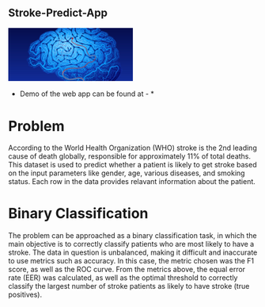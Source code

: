 ## Stroke-Predict-App

<div>
<img src="https://github.com/gprzy/stroke-prediction/blob/main/assets/stroke.jpeg" width="50%" height="50%"/>
</div>

* Demo of the web app can be found at - *

# Problem
 
According to the World Health Organization (WHO) stroke is the 2nd leading cause of death globally, responsible for approximately 11% of total deaths.
This dataset is used to predict whether a patient is likely to get stroke based on the input parameters like gender, age, various diseases, and smoking status. Each row in the data provides relavant information about the patient. 

# Binary Classification

The problem can be approached as a binary classification task, in which the main objective is to correctly classify patients who are most likely to have a stroke. The data in question is unbalanced, making it difficult and inaccurate to use metrics such as accuracy. In this case, the metric chosen was the F1 score, as well as the ROC curve. From the metrics above, the equal error rate (EER) was calculated, as well as the optimal threshold to correctly classify the largest number of stroke patients as likely to have stroke (true positives).
